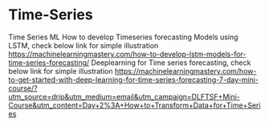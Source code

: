 # Time-Series
Time Series ML
How to develop Timeseries forecasting Models using LSTM, check below link for simple illustration
https://machinelearningmastery.com/how-to-develop-lstm-models-for-time-series-forecasting/
Deeplearning for Time series forecasting, check below link for simple illustration
https://machinelearningmastery.com/how-to-get-started-with-deep-learning-for-time-series-forecasting-7-day-mini-course/?utm_source=drip&utm_medium=email&utm_campaign=DLFTSF+Mini-Course&utm_content=Day+2%3A+How+to+Transform+Data+for+Time+Series
